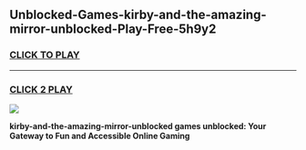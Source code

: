 
## Unblocked-Games-kirby-and-the-amazing-mirror-unblocked-Play-Free-5h9y2
<h3>
<a href="https://premium76.site?title=kirby-and-the-amazing-mirror-unblocked&ref=23A">CLICK TO PLAY</a></h3>
<hr>

<h3>
<a href="https://premium76.site?title=kirby-and-the-amazing-mirror-unblocked&ref=23A">CLICK 2 PLAY</a>
  
</h3>

<a href="https://premium76.site?title=kirby-and-the-amazing-mirror-unblocked&ref=23A"><img src="https://clearcache.store/games.png"></a>


**kirby-and-the-amazing-mirror-unblocked games unblocked: Your Gateway to Fun and Accessible Online Gaming**
